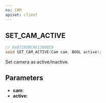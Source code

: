 ```yaml
---
ns: CAM
apiset: client
---
```

## SET_CAM_ACTIVE

```c
// 0x87295BCA613800C8
void SET_CAM_ACTIVE(Cam cam, BOOL active);
```

Set camera as active/inactive.

## Parameters
* **cam**:
* **active**: